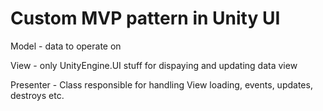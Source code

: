 # Custom MVP pattern in Unity UI 

Model - data to operate on

View - only UnityEngine.UI stuff for dispaying and updating data view

Presenter - Class responsible for handling View loading, events, updates, destroys etc.


